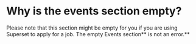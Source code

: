 # Why is the events section empty?

Please note that this section might be empty for you if you are using Superset to apply for a job. The empty Events section** is not an error.**
